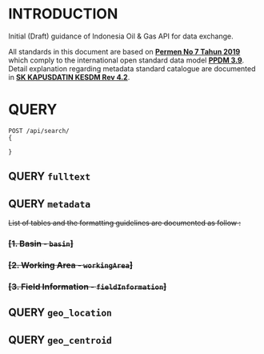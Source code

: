 # INTRODUCTION
Initial (Draft) guidance of Indonesia Oil &amp; Gas API for data exchange.


All standards in this document are based on [**Permen No 7 Tahun 2019**][1] which comply to the international open standard data model [**PPDM 3.9**][2]. Detail explanation regarding metadata standard catalogue are documented in [**SK KAPUSDATIN KESDM Rev 4.2**][3].





# QUERY
```
POST /api/search/
{

}

```

## QUERY `fulltext`



## QUERY `metadata`

~~List of tables and the formatting guidelines are documented as follow :~~

### ~~[1. Basin - `basin`]~~

### ~~[2. Working Area - `workingArea`]~~

### ~~[3. Field Information - `fieldInformation`]~~


## QUERY `geo_location`



## QUERY `geo_centroid`



[1]: https://jdih.esdm.go.id/peraturan/Permen%20ESDM%20Nomor%207%20Tahun%202019.pdf
[2]: https://docs.ppdm.org/
[3]: SKRev42General.md

